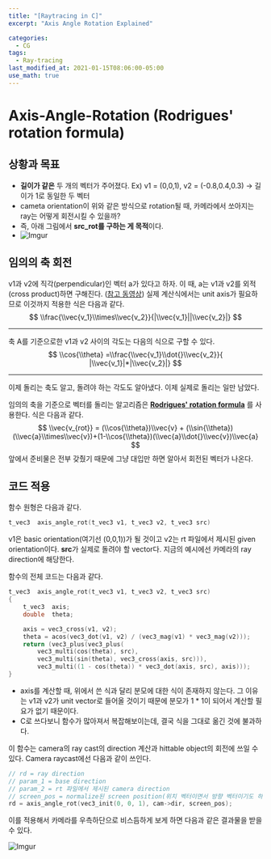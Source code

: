 ```yaml
---
title: "[Raytracing in C]"
excerpt: "Axis Angle Rotation Explained"

categories:
  - CG
tags:
  - Ray-tracing 
last_modified_at: 2021-01-15T08:06:00-05:00
use_math: true
---
```

# Axis-Angle-Rotation (Rodrigues' rotation formula)

## 상황과 목표

- **길이가 같은** 두 개의 벡터가 주어졌다.
  Ex) v1 = (0,0,1), v2 = (-0.8,0.4,0.3) -> 길이가 1로 동일한 두 벡터
- cameta orientation이 위와 같은 방식으로 rotation될 때, 카메라에서 쏘아지는 ray는 어떻게 회전시킬 수 있을까?
- 즉, 아래 그림에서 **src_rot를 구하는 게 목적**이다.
- ![Imgur](https://i.imgur.com/E0rqU6g.png)

## 임의의 축 회전

v1과 v2에 직각(perpendicular)인 벡터 a가 있다고 하자.
이 때, a는 v1과 v2를 외적(cross product)하면 구해진다. ([참고 동영상](https://www.youtube.com/watch?v=eu6i7WJeinw))
실제 계산식에서는 unit axis가 필요하므로 이것까지 적용한 식은 다음과 같다.
$$
\\frac{\\vec{v_1}\\times\\vec{v_2}}{|\\vec{v_1}||\\vec{v_2}|}
$$

---

축 A를 기준으로한 v1과 v2 사이의 각도는 다음의 식으로 구할 수 있다.
$$
\\cos{\\theta} =\\frac{\\vec{v_1}\\dot{}\\vec{v_2}}{ |\\vec{v_1}|*|\\vec{v_2}|}
$$

---

이제 돌리는 축도 알고, 돌려야 하는 각도도 알아냈다. 이제 실제로 돌리는 일만 남았다.

임의의 축을 기준으로 벡터를 돌리는 알고리즘은 **[Rodrigues' rotation formula](https://en.wikipedia.org/wiki/Rodrigues%27_rotation_formula)** 를 사용한다. 식은 다음과 같다.
$$
\\vec{v_{rot}} = (\\cos{\\theta})\\vec{v} + (\\sin{\\theta})(\\vec{a}\\times\\vec{v})+(1-\\cos{\\theta})(\\vec{a}\\dot{}\\vec{v})\\vec{a}
$$
앞에서 준비물은 전부 갖췄기 때문에 그냥 대입만 하면 알아서 회전된 벡터가 나온다.

## 코드 적용

함수 원형은 다음과 같다.

```c
t_vec3	axis_angle_rot(t_vec3 v1, t_vec3 v2, t_vec3 src)
```

v1은 basic orientation(여기선 (0,0,1))가 될 것이고 v2는 rt 파일에서 제시된 given orientation이다. **src**가 실제로 돌려야 할 vector다. 지금의 예시에선 카메라의 ray direction에 해당한다.

함수의 전체 코드는 다음과 같다.

~~~c
t_vec3	axis_angle_rot(t_vec3 v1, t_vec3 v2, t_vec3 src)
{
	t_vec3	axis;
	double	theta;

	axis = vec3_cross(v1, v2);
	theta = acos(vec3_dot(v1, v2) / (vec3_mag(v1) * vec3_mag(v2)));
	return (vec3_plus(vec3_plus(
		vec3_multi(cos(theta), src),
		vec3_multi(sin(theta), vec3_cross(axis, src))),
		vec3_multi((1 - cos(theta)) * vec3_dot(axis, src), axis)));
}
~~~

- axis를 계산할 때, 위에서 쓴 식과 달리 분모에 대한 식이 존재하지 않는다. 그 이유는 v1과 v2가 unit vector로 들어올 것이기 때문에 분모가 1 * 1이 되어서 계산할 필요가 없기 때문이다.
- C로 쓰다보니 함수가 많아져서 복잡해보이는데, 결국 식을 그대로 옮긴 것에 불과하다.

이 함수는 camera의 ray cast의 direction 계산과 hittable object의 회전에 쓰일 수 있다. Camera raycast에선 다음과 같이 쓰인다.

~~~c
// rd = ray direction
// param_1 = base direction
// param_2 = rt 파일에서 제시된 camera direction
// screen_pos = normalize된 screen position(위치 벡터이면서 방향 벡터이기도 하다.)
rd = axis_angle_rot(vec3_init(0, 0, 1), cam->dir, screen_pos);
~~~

이를 적용해서 카메라를 우측하단으로 비스듬하게 보게 하면 다음과 같은 결과물을 받을 수 있다.

![Imgur](https://i.imgur.com/0FUwhJc.png)
